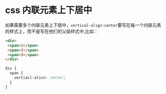 <!-- Date: 2017-05-07 09:22:55 -->

# css 内联元素上下居中

如果需要多个内联元素上下居中，`vertical-align:center`要写在每一个内联元素的样式上，而不是写在他们的父级样式中,比如：

```html
<div>
 <span>1</span>
 <span>2</span>
 <span>3</span>
</div>
```

```css
div {
  span {
    vertiacl-alicn: center;
  }
}
```
